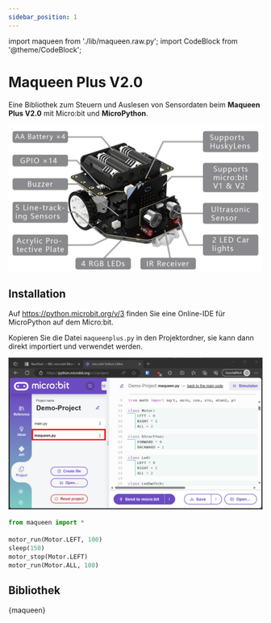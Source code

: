```yaml
---
sidebar_position: 1
---
```


import maqueen from './lib/maqueen.raw.py';
import CodeBlock from '@theme/CodeBlock';

# Maqueen Plus V2.0

Eine Bibliothek zum Steuern und Auslesen von Sensordaten beim **Maqueen Plus V2.0** mit Micro:bit und **MicroPython**.

![](images/maqueen-specs.jpg)

## Installation

Auf https://python.microbit.org/v/3 finden Sie eine Online-IDE für MicroPython auf dem Micro:bit.

Kopieren Sie die Datei `maqueenplus.py` in den Projektordner, sie kann dann direkt importiert und verwendet werden.

![](images/microbit-project.png)

```py title="main.py"
from maqueen import *

motor_run(Motor.LEFT, 100)
sleep(150)
motor_stop(Motor.LEFT)
motor_run(Motor.ALL, 100)
```

## Bibliothek


<CodeBlock language="python" title="maqueen.py">
{maqueen}
</CodeBlock>
